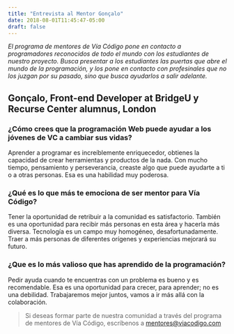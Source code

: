 ```yaml
---
title: "Entrevista al Mentor Gonçalo"
date: 2018-08-01T11:45:47-05:00
draft: false
---
```


_El programa de mentores de Vía Código pone en contacto a programadores reconocidos de todo el mundo con los estudiantes de nuestro proyecto.
Busca presentar a los estudiantes las puertas que abre el mundo de la programación, y los pone en contacto con profesinales que no los juzgan por su pasado,
sino que busca ayudarlos a salir adelante._

## Gonçalo, Front-end Developer at BridgeU y Recurse Center alumnus, London

### ¿Cómo crees que la programación Web puede ayudar a los jóvenes de VC a cambiar sus vidas?

Aprender a programar es increíblemente enriquecedor, obtienes la capacidad de crear herramientas y productos de la nada. Con mucho tiempo, pensamiento y perseverancia, creaste algo que puede ayudarte a ti o a otras personas. Esa es una habilidad muy poderosa.

### ¿Qué es lo que más te emociona de ser mentor para Vía Código?

Tener la oportunidad de retribuir a la comunidad es satisfactorio. También es una oportunidad para recibir más personas en esta área y hacerla más diversa. Tecnología es un campo muy homogéneo, desafortunadamente. Traer a más personas de diferentes orígenes y experiencias mejorará su futuro.

### ¿Que es lo más valioso que has aprendido de la programación?

Pedir ayuda cuando te encuentras con un problema es bueno y es recomendable. Esa es una oportunidad para crecer, para aprender; no es una debilidad. Trabajaremos mejor juntos, vamos a ir más allá con la colaboración.

> Si deseas formar parte de nuestra comunidad a través del programa de mentores de Vía Código, escríbenos a [mentores@viacodigo.com](mailto:mentores@viacodigo.com)
